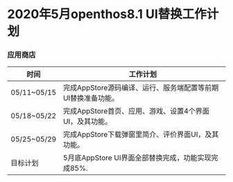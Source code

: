 # 2020年5月openthos8.1 UI替换工作计划

### 应用商店
时间|工作计划
---|---
05/11~05/15|完成AppStore源码编译、运行、服务端配置等前期UI替换准备功能。
05/18~05/22|完成AppStore首页、应用、游戏、设置4个界面UI，及其功能。
05/25~05/29|完成AppStore下载弹窗里简介、评价界面UI，及其功能。
目标计划|5月底AppStore UI界面全部替换完成，功能实现完成85%.
